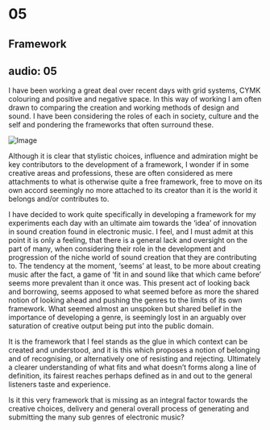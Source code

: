 # 05
## Framework
audio: 05
---

I have been working a great deal over recent days with grid systems, CYMK colouring and positive and negative space. In this way of working I am often drawn to comparing the creation and working methods of design and sound. I have been considering the roles of each in society, culture and the self and pondering the frameworks that often surround these. 

![Image](/assets/img/Snd-05.jpg)

Although it is clear that stylistic choices, influence and admiration might be key contributors to the development of a framework, I wonder if in some creative areas and professions, these are often considered as mere attachments to what is otherwise quite a free framework, free to move on its own accord seemingly no more attached to its creator than it is the world it belongs and/or contributes to.

I have decided to work quite specifically in developing a framework for my experiments each day with an ultimate aim towards the ‘idea’ of innovation in sound creation found in electronic music. I feel, and I must admit at this point it is only a feeling, that there is a general lack and oversight on the part of many, when considering their role in the development and progression of the niche world of sound creation that they are contributing to. The tendency at the moment, ‘seems’ at least, to be more about creating music after the fact, a game of ‘fit in and sound like that which came before’ seems more prevalent than it once was. This present act of looking back and borrowing, seems apposed to what seemed before as more the shared notion of looking ahead and pushing the genres to the limits of its own framework. What seemed almost an unspoken but shared belief in the importance of developing a genre, is seemingly lost in an arguably over saturation of creative output being put into the public domain.

It is the framework that I feel stands as the glue in which context can be created and understood, and it is this which proposes a notion of belonging and of recognising, or alternatively one of resisting and rejecting. Ultimately a clearer understanding of what fits and what doesn’t forms along a line of definition, its fairest reaches perhaps defined as in and out to the general listeners taste and experience.

Is it this very framework that is missing as an integral factor towards the creative choices, delivery and general overall process of generating and submitting the many sub genres of electronic music?